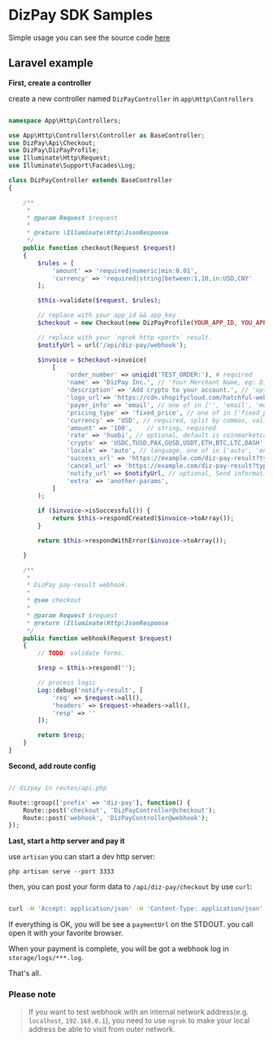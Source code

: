 # DizPay SDK Samples


Simple usage you can see the source code [here](./test.php)


## Laravel example

**First, create a controller**

create a new controller named `DizPayController` in `app\Http\Controllers`


```php

namespace App\Http\Controllers;

use App\Http\Controllers\Controller as BaseController;
use DizPay\Api\Checkout;
use DizPay\DizPayProfile;
use Illuminate\Http\Request;
use Illuminate\Support\Facades\Log;

class DizPayController extends BaseController
{

    /**
     *
     * @param Request $request
     *
     * @return \Illuminate\Http\JsonResponse
     */
    public function checkout(Request $request)
    {
        $rules = [
            'amount' => 'required|numeric|min:0.01',
            'currency' => 'required|string|between:1,10,in:USD,CNY'
        ];

        $this->validate($request, $rules);

        // replace with your app_id && app_key
        $checkout = new Checkout(new DizPayProfile(YOUR_APP_ID, YOU_APP_KEY));

        // replace with your `ngrok http <port>` result.
        $notifyUrl = url('/api/diz-pay/webhook');

        $invoice = $checkout->invoice(
            [
                'order_number' => uniqid('TEST_ORDER:'), # required
                'name' => 'DizPay Inc.', // 'Your Merchant Name, eg: DizPay Inc.',
                'description' => 'Add crypto to your account.', // 'optional, default is: Add crypto to your {{ Domain or App Name }} account.',
                'logo_url'=> 'https://cdn.shopifycloud.com/hatchful-web/assets/c3a241ae6d1e03513dfed6f5061f4a4b.png',
                'payer_info' => 'email', // one of in ['', 'email', 'mobile']
                'pricing_type' => 'fixed_price', // one of in ['fixed_price', 'no_price'],
                'currency' => 'USD', // required, split by commas, valid option is USD | CNY | GBP | BTC | ETH | LTC | DASH | USDT | TUSD | GUSD | PAX | USDC
                'amount' => '100',    // string, required
                'rate' => 'huobi', // optional, default is coinmarketcap, one of in ['coinmarketcap', 'okex', 'binance', 'huobi']
                'crypto' => 'USDC,TUSD,PAX,GUSD,USDT,ETH,BTC,LTC,DASH', // required, split by commas, valid option is BTC | ETH | LTC | DASH | USDT | TUSD | GUSD | PAX | USDC
                'locale' => 'auto', // language, one of in ['auto', 'en', 'cn', 'ru', 'ko', 'jp']
                'success_url' => 'https://example.com/diz-pay-result?type=success', // optional, redirect to the merchant URL after successful payment.
                'cancel_url' => 'https://example.com/diz-pay-result?type=failed', // optional, edirect to a failure URL when the charge failed to complete. The buyer cancels the order or the payment expired.
                'notify_url' => $notifyUrl, // optional, Send information to the callback URL when charge has been confirmed and the associated payment is completed.
                'extra' => 'another-params',
            ]
        );

        if ($invoice->isSuccessful()) {
            return $this->respondCreated($invoice->toArray());
        }

        return $this->respondWithError($invoice->toArray());

    }

    /**
     *
     * DizPay pay-result webhook.
     *
     * @see checkout
     *
     * @param Request $request
     * @return \Illuminate\Http\JsonResponse
     */
    public function webhook(Request $request)
    {
        // TODO: validate forms.

        $resp = $this->respond('');

        // process logic
        Log::debug('notify-result', [
            'req' => $request->all(),
            'headers' => $request->headers->all(),
            'resp' => ''
        ]);

        return $resp;
    }
}

```

**Second, add route config**


```php

// dizpay in routes/api.php

Route::group(['prefix' => 'diz-pay'], function() {
    Route::post('checkout', 'DizPayController@checkout');
    Route::post('webhook', 'DizPayController@webhook');
});

```

**Last, start a http server and pay it**


use `artisan` you can start a dev http server:

`php artisan serve --port 3333`

then, you can post your form data to `/api/diz-pay/checkout` by use `curl`:

```bash

curl -H 'Accept: application/json' -H 'Content-Type: application/json' --data-binary '{"amount":10,"currency":"USD"}'  http://127.0.0.1/api/diz-pay/checkout
```

If everything is OK, you will be see a `paymentUrl` on the STDOUT. you call open it with your favorite browser.

When your payment is complete, you will be got a webhook log in  `storage/logs/***.log`.

That's all.

### Please note

> If you want to test webhook with an internal network address(e.g. `localhost`, `192.168.0.1`), you need to use `ngrok` to make your local address be able to visit from outer network.
